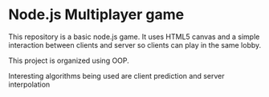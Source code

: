 # Node.js Multiplayer game

This repository is a basic node.js game. It uses HTML5 canvas and a simple interaction between clients and server so clients can play in the same lobby.

This project is organized using OOP. 

Interesting algorithms being used are client prediction and server interpolation
